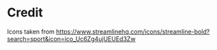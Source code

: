 # Credit

Icons taken from https://www.streamlinehq.com/icons/streamline-bold?search=sport&icon=ico_Uc6Zg4ujUEUEd3Zw

